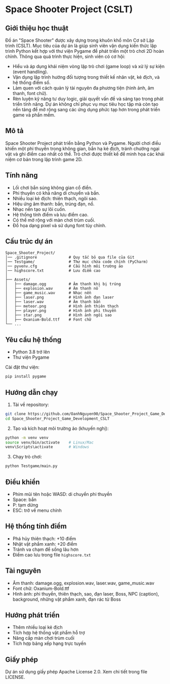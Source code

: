 # Space Shooter Project (CSLT)

## Giới thiệu học thuật

Đồ án "Space Shooter" được xây dựng trong khuôn khổ môn Cơ sở Lập trình (CSLT). Mục tiêu của dự án là giúp sinh viên vận dụng kiến thức lập trình Python kết hợp với thư viện Pygame để phát triển một trò chơi 2D hoàn chỉnh. Thông qua quá trình thực hiện, sinh viên có cơ hội:

* Hiểu và áp dụng khái niệm vòng lặp trò chơi (game loop) và xử lý sự kiện (event handling).
* Vận dụng lập trình hướng đối tượng trong thiết kế nhân vật, kẻ địch, và hệ thống điểm số.
* Làm quen với cách quản lý tài nguyên đa phương tiện (hình ảnh, âm thanh, font chữ).
* Rèn luyện kỹ năng tư duy logic, giải quyết vấn đề và sáng tạo trong phát triển tính năng.
  Dự án không chỉ phục vụ mục tiêu học tập mà còn tạo nền tảng để mở rộng sang các ứng dụng phức tạp hơn trong phát triển game và phần mềm.

## Mô tả

Space Shooter Project phát triển bằng Python và Pygame. Người chơi điều khiển một phi thuyền trong không gian, bắn hạ kẻ địch, tránh chướng ngại vật và ghi điểm cao nhất có thể. Trò chơi được thiết kế để minh họa các khái niệm cơ bản trong lập trình game 2D.

## Tính năng

* Lối chơi bắn súng không gian cổ điển.
* Phi thuyền có khả năng di chuyển và bắn.
* Nhiều loại kẻ địch: thiên thạch, ngôi sao.
* Hiệu ứng âm thanh: bắn, trúng đạn, nổ.
* Nhạc nền tạo sự lôi cuốn.
* Hệ thống tính điểm và lưu điểm cao.
* Có thể mở rộng với màn chơi trùm cuối.
* Đồ họa dạng pixel và sử dụng font tùy chỉnh.

## Cấu trúc dự án
```
Space_Shooter_Project/
│── .gitignore              # Quy tắc bỏ qua file của Git
│── Testgame/               # Thư mục chứa code chính (PyCharm)
│── pyvenv.cfg              # Cấu hình môi trường ảo
│── highscore.txt           # Lưu điểm cao
│
├── Assets/
│   ├── damage.ogg          # Âm thanh khi bị trúng
│   ├── explosion.wav       # Âm thanh nổ
│   ├── game_music.wav      # Nhạc nền
│   ├── laser.png           # Hình ảnh đạn laser
│   ├── laser.wav           # Âm thanh bắn
│   ├── meteor.png          # Hình ảnh thiên thạch
│   ├── player.png          # Hình ảnh phi thuyền
│   ├── star.png            # Hình ảnh ngôi sao
│   ├── Oxanium-Bold.ttf    # Font chữ
└── ...
```
## Yêu cầu hệ thống

* Python 3.8 trở lên
* Thư viện Pygame

Cài đặt thư viện:

```bash
pip install pygame
```

## Hướng dẫn chạy

1. Tải về repository:

```bash
git clone https://github.com/OanhNguyen90/Space_Shooter_Project_Game_Development_CSLT.git
cd Space_Shooter_Project_Game_Development_CSLT
```

2. Tạo và kích hoạt môi trường ảo (khuyến nghị):

```bash
python -m venv venv
source venv/bin/activate    # Linux/Mac
venv\Scripts\activate       # Windows
```

3. Chạy trò chơi:

```bash
python Testgame/main.py
```

## Điều khiển

* Phím mũi tên hoặc WASD: di chuyển phi thuyền
* Space: bắn
* P: tạm dừng
* ESC: trở về menu chính

## Hệ thống tính điểm

* Phá hủy thiên thạch: +10 điểm
* Nhặt vật phẩm xanh: +20 điểm
* Tránh va chạm để sống lâu hơn
* Điểm cao lưu trong file `highscore.txt`

## Tài nguyên

* Âm thanh: damage.ogg, explosion.wav, laser.wav, game\_music.wav
* Font chữ: Oxanium-Bold.ttf
* Hình ảnh: phi thuyền, thiên thạch, sao, đạn laser, Boss, NPC (caption), background, những vật phẩm xanh, đạn rác từ Boss

## Hướng phát triển

* Thêm nhiều loại kẻ địch
* Tích hợp hệ thống vật phẩm hỗ trợ
* Nâng cấp màn chơi trùm cuối
* Tích hợp bảng xếp hạng trực tuyến

## Giấy phép

Dự án sử dụng giấy phép Apache License 2.0. Xem chi tiết trong file LICENSE.

